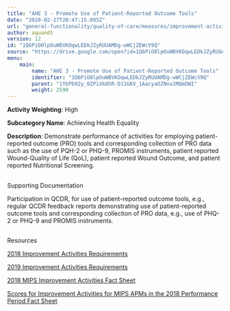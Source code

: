 ```yaml
---
title: "AHE 3 - Promote Use of Patient-Reported Outcome Tools"
date: "2020-02-27T20:47:15.095Z"
url: "general-functionality/quality-of-care/measures/improvement-activities-measures/2018-improvement-activities/ahe-3-promote-use-of-patient-reported-outcome-tools.html"
author: aquandt
version: 12
id: "1Q6PiO0lpOuWBVKOqwLEDkJZyRUUAMDg-wWCjZEWcV9Q"
source: "https://drive.google.com/open?id=1Q6PiO0lpOuWBVKOqwLEDkJZyRUUAMDg-wWCjZEWcV9Q"
menu:
    main:
        name: "AHE 3 - Promote Use of Patient-Reported Outcome Tools"
        identifier: "1Q6PiO0lpOuWBVKOqwLEDkJZyRUUAMDg-wWCjZEWcV9Q"
        parent: "1YbPb92y_0ZPiXk8hR-D11GKV_1AacyaOZNnv2MQmDWI"
        weight: 2590
---
```









**Activity Weighting**: High

**Subcategory Name**: Achieving Health Equality

**Description**: Demonstrate performance of activities for employing patient-reported outcome (PRO) tools and corresponding collection of PRO data such as the use of PQH-2 or PHQ-9, PROMIS instruments, patient reported Wound-Quality of Life (QoL), patient reported Wound Outcome, and patient reported Nutritional Screening.







## 

Supporting Documentation

Participation in QCDR, for use of patient-reported outcome tools, e.g., regular QCDR feedback reports demonstrating use of patient-reported outcome tools and corresponding collection of PRO data, e.g., use of PHQ-2 or PHQ-9 and PROMIS instruments.







## 

Resources

[2018 Improvement Activities Requirements](https://qpp.cms.gov/mips/improvement-activities?py=2018)

[2019 Improvement Activities Requirements](https://qpp.cms.gov/mips/improvement-activities?py=2019)

[2018 MIPS Improvement Activities Fact Sheet](https://qpp.cms.gov/resource/2018%20MIPS%20Improvement%20Activities%20Fact%20Sheet)

[Scores for Improvement Activities for MIPS APMs in the 2018 Performance Period Fact Sheet](https://qpp.cms.gov/resource/2018%20MIPS%20APMs%20improvement%20Activities%20scores%20fact%20sheet)

